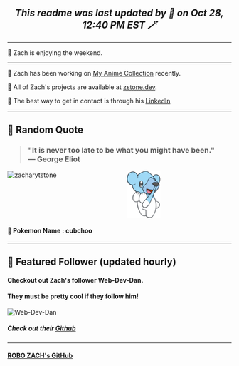 <h2 align="center" style="font-style: italic; font-weight: bold;">This readme was last updated by 🤖 on Oct 28, 12:40 PM EST 🪄 </h2></a>

---

🤖 Zach is enjoying the weekend.

---

🤖 Zach has been working on [My Anime Collection](https://github.com/ZacharyTStone/My-Anime-Collection) recently.

🤖 All of Zach's projects are available at [zstone.dev](https://www.zstone.dev/).

🤖 The best way to get in contact is through his [LinkedIn](https://www.linkedin.com/in/zacharystone42)

---

<!-- Add a Quotes section -->

## 🤖 Random Quote

<h3>
<blockquote>
  "It is never too late to be what you might have been."
<br>— George Eliot
</blockquote>
</h3>

<div style="display: flex; flex-wrap: no-wrap; width: 100%; gap: 16px">
        <img width="50%" src="https://github-readme-streak-stats.herokuapp.com/?user=zacharytstone" alt="zacharytstone" />
    <img width="15%" class='poke-img' src='https://raw.githubusercontent.com/PokeAPI/sprites/master/sprites/pokemon/other/dream-world/613.svg' alt='cubchoo'/>
</div>

#### 🤖 Pokemon Name : cubchoo</span>

---

## 🤖 Featured Follower (updated hourly)

#### Checkout out Zach's follower Web-Dev-Dan.

#### They must be pretty cool if they follow him!

<img style="width: 10%" class='github-img' src='https://avatars.githubusercontent.com/u/80458000?v=4' alt='Web-Dev-Dan'/>

##### Check out their [Github](https://github.com/Web-Dev-Dan)

---

#### [ROBO ZACH's GitHub](https://github.com/ROBO-ZACH)
